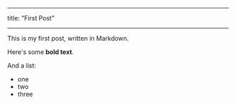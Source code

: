 ___
title: "First Post"
___
This is my first post, written in Markdown.

Here's some __bold text__.

And a list:

* one
* two
* three